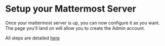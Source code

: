 # Setup your Mattermost Server

Once your mattermost server is up, you can now configure it as you want.
The page you'll land on will allow you to create the Admin account.

All steps are detailed [here](https://docs.mattermost.com/install/installing-ubuntu-2004-LTS.html#configure-mattermost-server)